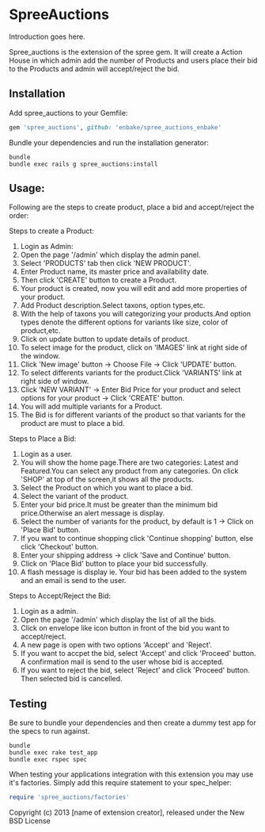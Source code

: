 SpreeAuctions
=============

Introduction goes here.

Spree_auctions is the extension of the spree gem. It will create a Action House in which admin add the number of Products and users place their bid to the Products and admin will accept/reject the bid. 

Installation
------------

Add spree_auctions to your Gemfile:

```ruby
gem 'spree_auctions', github: 'enbake/spree_auctions_enbake'	
```

Bundle your dependencies and run the installation generator:

```shell
bundle
bundle exec rails g spree_auctions:install
```

Usage:
-----
Following are the steps to create product, place a bid and accept/reject the order:

Steps to create a Product:
 
  1. Login as Admin:
  2. Open the page '/admin' which display the admin panel.
  3. Select 'PRODUCTS' tab then click 'NEW PRODUCT'.
  4. Enter Product name, its master price and availability date.
  5. Then click 'CREATE' button to create a Product.
  6. Your product is created, now you will edit and add more properties of your product.
  7. Add Product description.Select taxons, option types,etc.
  8. With the help of taxons you will categorizing your products.And option types denote the different options for variants like size, color of product,etc.
  9. Click on update button to update details of product.
  10. To select image for the product, click on 'IMAGES' link at right side of the window.
  11. Click 'New image' button → Choose File → Click 'UPDATE' button.
  12. To select differents variants for the product.Click 'VARIANTS' link at right side of window.
  13. Click 'NEW VARIANT' → Enter Bid Price for your product and select options for your product → Click 'CREATE' button.
  14. You will add multiple variants for a Product.
  15. The Bid is for different variants of the product so that variants for the product are must to place a bid.

Steps to Place a Bid:

  1. Login as a user.
  2. You will show the home page.There are two categories: Latest and Featured.You can select any product from any categories. On click 'SHOP' at top of the screen,it shows all the products.
  3. Select the Product on which you want to place a bid.
  4. Select the variant of the product.
  5. Enter your bid price.It must be greater than the minimum bid price.Otherwise an alert message is display.
  6. Select the number of variants for the product, by default is 1 → Click on 'Place Bid' button.
  7. If you want to continue shopping click 'Continue shopping' button, else click 'Checkout' button.
  8. Enter your shipping address → click 'Save and Continue' button.
  9. Click on 'Place Bid' button to place your bid successfully.
  10. A flash message is display ie. Your bid has been added to the system and an email is send to the user.

Steps to Accept/Reject the Bid:

  1. Login as a admin.
  2. Open the page '/admin' which display the list of all the bids.
  3. Click on envelope like icon button in front of the bid you want to accept/reject.
  4. A new page is open with two options 'Accept' and 'Reject'.
  5. If you want to accpet the bid, select 'Accept' and click 'Proceed' button. A confirmation mail is send to the user whose bid is accepted.
  6. If you want to reject the bid, select 'Reject' and click 'Proceed' button. Then selected bid is cancelled. 

Testing
-------

Be sure to bundle your dependencies and then create a dummy test app for the specs to run against.

```shell
bundle
bundle exec rake test_app
bundle exec rspec spec
```

When testing your applications integration with this extension you may use it's factories.
Simply add this require statement to your spec_helper:

```ruby
require 'spree_auctions/factories'
```

Copyright (c) 2013 [name of extension creator], released under the New BSD License
